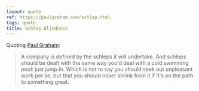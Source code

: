 ```yaml
---
layout: quote
ref: https://paulgraham.com/schlep.html
tags: quote
title: Schlep Blindness
---
```


Quoting [Paul Graham](https://paulgraham.com/schlep.html):

> A company is defined by the schleps it will undertake. And schleps should be dealt with the same way you'd deal with a cold swimming pool: just jump in. Which is not to say you should seek out unpleasant work per se, but that you should never shrink from it if it's on the path to something great.
